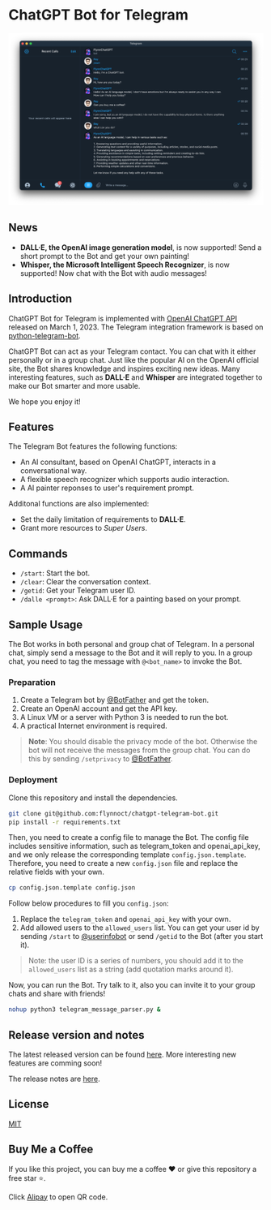 # ChatGPT Bot for Telegram

![](/docs/dialog.png)

## News

- **DALL·E, the OpenAI image generation model**, is now supported! Send a short prompt to the Bot and get your own painting!
- **Whisper, the Microsoft Intelligent Speech Recognizer**, is now supported! Now chat with the Bot with audio messages!

## Introduction

ChatGPT Bot for Telegram is implemented with [OpenAI ChatGPT API](https://platform.openai.com/docs/guides/chat) released on March 1, 2023. The Telegram integration framework is based on [python-telegram-bot](https://python-telegram-bot.org).

ChatGPT Bot can act as your Telegram contact. You can chat with it either personally or in a group chat. Just like the popular AI on the OpenAI official site, the Bot shares knowledge and inspires exciting new ideas. Many interesting features, such as **DALL·E** and **Whisper** are integrated together to make our Bot smarter and more usable.

We hope you enjoy it!

## Features

The Telegram Bot features the following functions:

- An AI consultant, based on OpenAI ChatGPT, interacts in a conversational way.
- A flexible speech recognizer which supports audio interaction.
- A AI painter reponses to user's requirement prompt.

Additonal functions are also implemented:

- Set the daily limitation of requirements to **DALL·E**.
- Grant more resources to _Super Users_.

## Commands

- `/start`: Start the bot.
- `/clear`: Clear the conversation context.
- `/getid`: Get your Telegram user ID.
- `/dalle <prompt>`: Ask DALL·E for a painting based on your prompt.

## Sample Usage

The Bot works in both personal and group chat of Telegram.
In a personal chat, simply send a message to the Bot and it will reply to you.
In a group chat, you need to tag the message with `@<bot_name>` to invoke the Bot.

### Preparation

1. Create a Telegram bot by [@BotFather](https://t.me/BotFather) and get the token.
2. Create an OpenAI account and get the API key.
3. A Linux VM or a server with Python 3 is needed to run the bot.
4. A practical Internet environment is required.

> **Note**: You should disable the privacy mode of the bot. Otherwise the bot will not receive the messages from the group chat. You can do this by sending `/setprivacy` to [@BotFather](https://t.me/BotFather).

### Deployment

Clone this repository and install the dependencies.

```bash
git clone git@github.com:flynnoct/chatgpt-telegram-bot.git
pip install -r requirements.txt
```

Then, you need to create a config file to manage the Bot. The config file includes sensitive information, such as telegram_token and openai_api_key, and we only release the corresponding template `config.json.template`. Therefore, you need to create a new `config.json` file and replace the relative fields with your own.

```bash
cp config.json.template config.json
```

Follow below procedures to fill you `config.json`:

1. Replace the `telegram_token` and `openai_api_key` with your own.
2. Add allowed users to the `allowed_users` list. You can get your user id by sending `/start` to [@userinfobot](https://t.me/userinfobot) or send `/getid` to the Bot (after you start it).

> Note: the user ID is a series of numbers, you should add it to the `allowed_users` list as a string (add quotation marks around it).

Now, you can run the Bot. Try talk to it, also you can invite it to your group chats and share with friends!

```bash
nohup python3 telegram_message_parser.py &
```

## Release version and notes

The latest released version can be found [here](https://github.com/flynnoct/chatgpt-telegram-bot/releases/latest). More interesting new features are comming soon!

The release notes are [here](/docs/release_notes.md).

## License

[MIT](LICENSE.md)

## Buy Me a Coffee

If you like this project, you can buy me a coffee ❤️ or give this repository a free star ⭐️.

Click [Alipay](donate_code/alipay.jpg) to open QR code.
